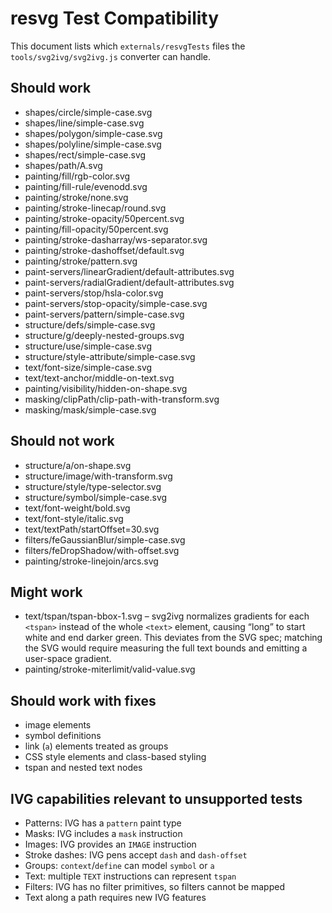 # resvg Test Compatibility

This document lists which `externals/resvgTests` files the `tools/svg2ivg/svg2ivg.js` converter can handle.

## Should work
- shapes/circle/simple-case.svg
- shapes/line/simple-case.svg
- shapes/polygon/simple-case.svg
- shapes/polyline/simple-case.svg
- shapes/rect/simple-case.svg
- shapes/path/A.svg
- painting/fill/rgb-color.svg
- painting/fill-rule/evenodd.svg
- painting/stroke/none.svg
- painting/stroke-linecap/round.svg
- painting/stroke-opacity/50percent.svg
- painting/fill-opacity/50percent.svg
- painting/stroke-dasharray/ws-separator.svg
- painting/stroke-dashoffset/default.svg
- painting/stroke/pattern.svg
- paint-servers/linearGradient/default-attributes.svg
- paint-servers/radialGradient/default-attributes.svg
- paint-servers/stop/hsla-color.svg
- paint-servers/stop-opacity/simple-case.svg
- paint-servers/pattern/simple-case.svg
- structure/defs/simple-case.svg
- structure/g/deeply-nested-groups.svg
- structure/use/simple-case.svg
- structure/style-attribute/simple-case.svg
- text/font-size/simple-case.svg
- text/text-anchor/middle-on-text.svg
- painting/visibility/hidden-on-shape.svg
- masking/clipPath/clip-path-with-transform.svg
- masking/mask/simple-case.svg

## Should not work
- structure/a/on-shape.svg
- structure/image/with-transform.svg
- structure/style/type-selector.svg
- structure/symbol/simple-case.svg
- text/font-weight/bold.svg
- text/font-style/italic.svg
- text/textPath/startOffset=30.svg
- filters/feGaussianBlur/simple-case.svg
- filters/feDropShadow/with-offset.svg
- painting/stroke-linejoin/arcs.svg

## Might work
- text/tspan/tspan-bbox-1.svg – svg2ivg normalizes gradients for each `<tspan>` instead of the whole `<text>`
      element, causing “long” to start white and end darker green. This deviates from the SVG spec; matching the
      SVG would require measuring the full text bounds and emitting a user-space gradient.
- painting/stroke-miterlimit/valid-value.svg

## Should work with fixes
- image elements
- symbol definitions
- link (`a`) elements treated as groups
- CSS style elements and class-based styling
- tspan and nested text nodes

## IVG capabilities relevant to unsupported tests
- Patterns: IVG has a `pattern` paint type
- Masks: IVG includes a `mask` instruction
- Images: IVG provides an `IMAGE` instruction
- Stroke dashes: IVG pens accept `dash` and `dash-offset`
- Groups: `context`/`define` can model `symbol` or `a`
- Text: multiple `TEXT` instructions can represent `tspan`
- Filters: IVG has no filter primitives, so filters cannot be mapped
- Text along a path requires new IVG features
